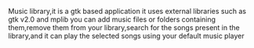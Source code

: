 Music library,it is a gtk based application 
it uses external libraries such as gtk v2.0 and mplib
you can add music files or folders containing them,remove them from your 
library,search for the songs present in the library,and it can play the 
selected songs using your default music player
